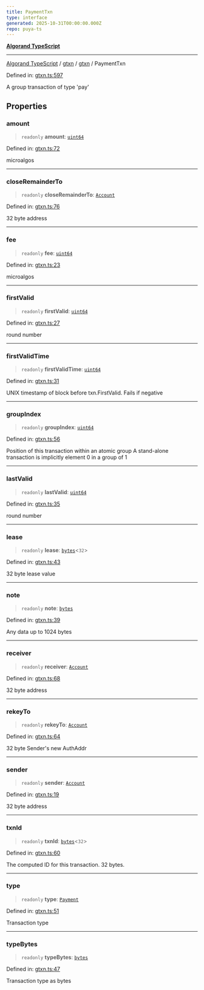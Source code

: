 ```yaml
---
title: PaymentTxn
type: interface
generated: 2025-10-31T00:00:00.000Z
repo: puya-ts
---
```


[**Algorand TypeScript**](docs/_md/README)

---

[Algorand TypeScript](docs/_md/modules) / [gtxn](/reference/algorand-typescript/api/gtxn/readme/) / [gtxn](/reference/algorand-typescript/api/gtxn/namespaces/gtxn/readme/) / PaymentTxn

Defined in: [gtxn.ts:597](https://github.com/algorandfoundation/puya-ts/blob/main/packages/algo-ts/src/gtxn.ts#L597)

A group transaction of type 'pay'

## Properties

### amount

> `readonly` **amount**: [`uint64`](/reference/algorand-typescript/api/index/type-aliases/uint64/)

Defined in: [gtxn.ts:72](https://github.com/algorandfoundation/puya-ts/blob/main/packages/algo-ts/src/gtxn.ts#L72)

microalgos

---

### closeRemainderTo

> `readonly` **closeRemainderTo**: [`Account`](/reference/algorand-typescript/api/index/type-aliases/account/)

Defined in: [gtxn.ts:76](https://github.com/algorandfoundation/puya-ts/blob/main/packages/algo-ts/src/gtxn.ts#L76)

32 byte address

---

### fee

> `readonly` **fee**: [`uint64`](/reference/algorand-typescript/api/index/type-aliases/uint64/)

Defined in: [gtxn.ts:23](https://github.com/algorandfoundation/puya-ts/blob/main/packages/algo-ts/src/gtxn.ts#L23)

microalgos

---

### firstValid

> `readonly` **firstValid**: [`uint64`](/reference/algorand-typescript/api/index/type-aliases/uint64/)

Defined in: [gtxn.ts:27](https://github.com/algorandfoundation/puya-ts/blob/main/packages/algo-ts/src/gtxn.ts#L27)

round number

---

### firstValidTime

> `readonly` **firstValidTime**: [`uint64`](/reference/algorand-typescript/api/index/type-aliases/uint64/)

Defined in: [gtxn.ts:31](https://github.com/algorandfoundation/puya-ts/blob/main/packages/algo-ts/src/gtxn.ts#L31)

UNIX timestamp of block before txn.FirstValid. Fails if negative

---

### groupIndex

> `readonly` **groupIndex**: [`uint64`](/reference/algorand-typescript/api/index/type-aliases/uint64/)

Defined in: [gtxn.ts:56](https://github.com/algorandfoundation/puya-ts/blob/main/packages/algo-ts/src/gtxn.ts#L56)

Position of this transaction within an atomic group
A stand-alone transaction is implicitly element 0 in a group of 1

---

### lastValid

> `readonly` **lastValid**: [`uint64`](/reference/algorand-typescript/api/index/type-aliases/uint64/)

Defined in: [gtxn.ts:35](https://github.com/algorandfoundation/puya-ts/blob/main/packages/algo-ts/src/gtxn.ts#L35)

round number

---

### lease

> `readonly` **lease**: [`bytes`](/reference/algorand-typescript/api/index/type-aliases/bytes/)\<`32`\>

Defined in: [gtxn.ts:43](https://github.com/algorandfoundation/puya-ts/blob/main/packages/algo-ts/src/gtxn.ts#L43)

32 byte lease value

---

### note

> `readonly` **note**: [`bytes`](/reference/algorand-typescript/api/index/type-aliases/bytes/)

Defined in: [gtxn.ts:39](https://github.com/algorandfoundation/puya-ts/blob/main/packages/algo-ts/src/gtxn.ts#L39)

Any data up to 1024 bytes

---

### receiver

> `readonly` **receiver**: [`Account`](/reference/algorand-typescript/api/index/type-aliases/account/)

Defined in: [gtxn.ts:68](https://github.com/algorandfoundation/puya-ts/blob/main/packages/algo-ts/src/gtxn.ts#L68)

32 byte address

---

### rekeyTo

> `readonly` **rekeyTo**: [`Account`](/reference/algorand-typescript/api/index/type-aliases/account/)

Defined in: [gtxn.ts:64](https://github.com/algorandfoundation/puya-ts/blob/main/packages/algo-ts/src/gtxn.ts#L64)

32 byte Sender's new AuthAddr

---

### sender

> `readonly` **sender**: [`Account`](/reference/algorand-typescript/api/index/type-aliases/account/)

Defined in: [gtxn.ts:19](https://github.com/algorandfoundation/puya-ts/blob/main/packages/algo-ts/src/gtxn.ts#L19)

32 byte address

---

### txnId

> `readonly` **txnId**: [`bytes`](/reference/algorand-typescript/api/index/type-aliases/bytes/)\<`32`\>

Defined in: [gtxn.ts:60](https://github.com/algorandfoundation/puya-ts/blob/main/packages/algo-ts/src/gtxn.ts#L60)

The computed ID for this transaction. 32 bytes.

---

### type

> `readonly` **type**: [`Payment`](/reference/algorand-typescript/api/index/enumerations/transactiontype/#payment)

Defined in: [gtxn.ts:51](https://github.com/algorandfoundation/puya-ts/blob/main/packages/algo-ts/src/gtxn.ts#L51)

Transaction type

---

### typeBytes

> `readonly` **typeBytes**: [`bytes`](/reference/algorand-typescript/api/index/type-aliases/bytes/)

Defined in: [gtxn.ts:47](https://github.com/algorandfoundation/puya-ts/blob/main/packages/algo-ts/src/gtxn.ts#L47)

Transaction type as bytes
